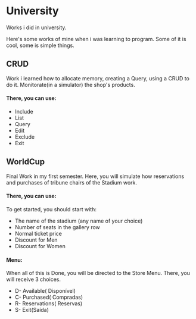 # University

Works i did in university.

Here's some works of mine when i was learning to program. Some of it is cool, some is simple things.


## CRUD
Work i learned how to allocate memory, creating a Query, using a CRUD to do it.
Monitorate(in a simulator) the shop's products.
#### There, you can use:
- Include
- List
- Query
- Edit
- Exclude
- Exit

## WorldCup
Final Work in my first semester.
Here, you will simulate how reservations and purchases of tribune chairs of the Stadium work.
#### There, you can use:
To get started, you should start with:
* The name of the stadium (any name of your choice)
* Number of seats in the gallery row
* Normal ticket price
* Discount for Men
* Discount for Women

#### Menu:
When all of this is Done, you will be directed to the Store Menu.
There, you will receive 3 choices.
* D- Available( Disponível)
* C- Purchased( Compradas)
* R- Reservations( Reservas)
* S- Exit(Saída)

